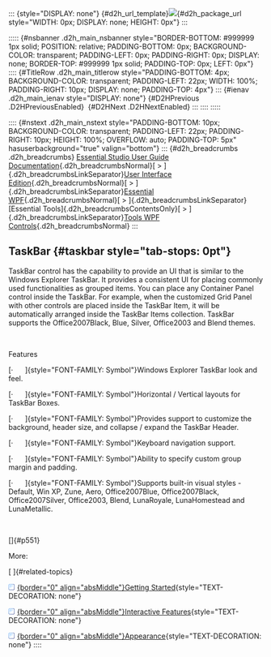 ::: {style="DISPLAY: none"}
[](ms-xhelp:///?Id=d2h_url_template){#d2h_url_template}![](!package_url!){#d2h_package_url style="WIDTH: 0px; DISPLAY: none; HEIGHT: 0px"}
:::

::::: {#nsbanner .d2h_main_nsbanner style="BORDER-BOTTOM: #999999 1px solid; POSITION: relative; PADDING-BOTTOM: 0px; BACKGROUND-COLOR: transparent; PADDING-LEFT: 0px; PADDING-RIGHT: 0px; DISPLAY: none; BORDER-TOP: #999999 1px solid; PADDING-TOP: 0px; LEFT: 0px"}
:::: {#TitleRow .d2h_main_titlerow style="PADDING-BOTTOM: 4px; BACKGROUND-COLOR: transparent; PADDING-LEFT: 22px; WIDTH: 100%; PADDING-RIGHT: 10px; DISPLAY: none; PADDING-TOP: 4px"}
::: {#ienav .d2h_main_ienav style="DISPLAY: none"}
[](ms-xhelp:///?Id=a9995746-9e69-43b9-ae11-53bea7441971){#D2HPrevious .D2HPreviousEnabled}  [](ms-xhelp:///?Id=b55a4dfe-d47f-48e2-bfee-c3f0284fbbb6){#D2HNext .D2HNextEnabled}
:::
::::
:::::

:::: {#nstext .d2h_main_nstext style="PADDING-BOTTOM: 10px; BACKGROUND-COLOR: transparent; PADDING-LEFT: 22px; PADDING-RIGHT: 10px; HEIGHT: 100%; OVERFLOW: auto; PADDING-TOP: 5px" hasuserbackground="true" valign="bottom"}
::: {#d2h_breadcrumbs .d2h_breadcrumbs}
[Essential Studio User Guide Documentation](ms-xhelp:///?Id=12457748-09e3-4d74-a240-8e049cedf030){.d2h_breadcrumbsNormal}[ \> ]{.d2h_breadcrumbsLinkSeparator}[User Interface Edition](ms-xhelp:///?Id=c29296b7-531c-413b-a0ec-488ca1f7f669){.d2h_breadcrumbsNormal}[ \> ]{.d2h_breadcrumbsLinkSeparator}[Essential WPF](ms-xhelp:///?Id=7f4f82c5-151c-4262-94d0-75c4626c77bc){.d2h_breadcrumbsNormal}[ \> ]{.d2h_breadcrumbsLinkSeparator}[Essential Tools]{.d2h_breadcrumbsContentsOnly}[ \> ]{.d2h_breadcrumbsLinkSeparator}[Tools WPF Controls](ms-xhelp:///?Id=2ea58a12-9426-4a63-96b4-89eb80232c2c){.d2h_breadcrumbsNormal}
:::

## TaskBar {#taskbar style="tab-stops: 0pt"}

TaskBar control has the capability to provide an UI that is similar to the Windows Explorer TaskBar. It provides a consistent UI for placing commonly used functionalities as grouped items. You can place any Container Panel control inside the TaskBar. For example, when the customized Grid Panel with other controls are placed inside the TaskBar Item, it will be automatically arranged inside the TaskBar Items collection. TaskBar supports the Office2007Black, Blue, Silver, Office2003 and Blend themes.

 

Features

[·      ]{style="FONT-FAMILY: Symbol"}Windows Explorer TaskBar look and feel.

[·      ]{style="FONT-FAMILY: Symbol"}Horizontal / Vertical layouts for TaskBar Boxes.

[·      ]{style="FONT-FAMILY: Symbol"}Provides support to customize the background, header size, and collapse / expand the TaskBar Header.

[·      ]{style="FONT-FAMILY: Symbol"}Keyboard navigation support.

[·      ]{style="FONT-FAMILY: Symbol"}Ability to specify custom group margin and padding.

[·      ]{style="FONT-FAMILY: Symbol"}Supports built-in visual styles - Default, Win XP, Zune, Aero, Office2007Blue, Office2007Black, Office2007Silver, Office2003, Blend, LunaRoyale, LunaHomestead and LunaMetallic.

 

[]{#p551} 

More:

[ ]{#related-topics}

[![](button.gif){border="0" align="absMiddle"}Getting Started](ms-xhelp:///?Id=b55a4dfe-d47f-48e2-bfee-c3f0284fbbb6){style="TEXT-DECORATION: none"}

[![](button.gif){border="0" align="absMiddle"}Interactive Features](ms-xhelp:///?Id=edffddd1-cee7-406c-bd18-841ff4bd7902){style="TEXT-DECORATION: none"}

[![](button.gif){border="0" align="absMiddle"}Appearance](ms-xhelp:///?Id=ae1d18be-807b-46e4-b761-eed8eaaaf97b){style="TEXT-DECORATION: none"}
::::
